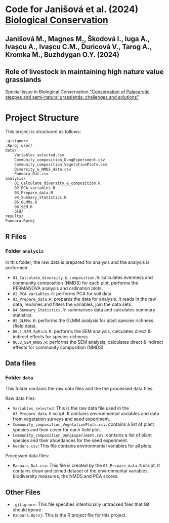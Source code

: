 # Code for Janišová et al. (2024) [Biological Conservation](https://www.sciencedirect.com/journal/biological-conservation)

## Janišová M., Magnes M., Škodová I., Iuga A., Ivașcu A., Ivașcu C.M., Ďuricová V., Tarog A., Kromka M., Buzhdygan O.Y. (2024) 
## Role of livestock in maintaining high nature value grasslands

Special issue in Biological Conservation ["Conservation of Palaearctic steppes and semi-natural grasslands: challenges and solutions"](https://www.sciencedirect.com/journal/biological-conservation/about/call-for-papers#conservation-of-palaearctic-steppes-and-semi-natural-grasslands-challenges-and-solutions)



# Project Structure

This project is structured as follows:

```md
.gitignore
.Rproj.user/
data/
    Variables_selected.csv
    Community_composition_DungExperiment.csv
    Community_composition_VegetationPlots.csv
    Diversity_&_NMDS_data.csv
    Panoara_Dat.csv
analysis/
    01_Calculate_diversity_&_composition.R
    02_PCA_variables.R
    03_Prepare_data.R
    04_Summary_Statistics.R
    05_GLMMs.R
    06_SEM.R
    old/
results/
Panoara.Rproj
```

## R Files

### Folder `analysis`

In this folder, the raw data is prepared for analysis and the analysis is performed

- `01_Calculate_diversity_&_composition.R`: calculates evenness and community composition (NMDS) for each plot, performs the PERMANOVA analysis and ordination plots.
- `02_PCA_variables.R`: performs PCA for soil data
- `03_Prepare_data.R`: prepares the data for analysis. It reads in the raw data, renames and filters the variables, join the data sets.
- `04_Summary_Statistics.R`: summarises data and calculates summary statistics.
- `05_GLMMs.R`: performs the GLMM analysis for plant species richness (field data).
- `06.1_SEM_SpRich.R`: performs the SEM analysis, calculates direct & indirect effects 
for species richness 
- `06.2_SEM_NMDS.R`: performs the SEM analysis, calculates direct & indirect effects
for community composition (NMDS)


## Data files

### Folder `data`

This folder contains the raw data files and the the processed data files.

Raw data files:
- `Variables_selected`: This is the raw data file used in the `03_Prepare_data.R` script. It contains environmental variables and data from vegetation surveys and seed experiment.
- `Community_composition_VegetationPlots.csv`: contains a list of plant species and their cover for each field plot. 
- `Community_composition_DungExperiment.csv`: contains a list of plant species and their abundances for the seed experiment. 
- `headers.csv`: This file contains environmental variables for all plots.

Processed data files:
- `Panoara_Dat.csv`: This file is created by the `03_Prepare_data.R` script. It contains clean and joined dataset of the environmental variables, biodiversity measures, the NMDS and PCA scores.


## Other Files

- `.gitignore`: This file specifies intentionally untracked files that Git should ignore.
- `Panoara.Rproj`: This is the R project file for this project.



